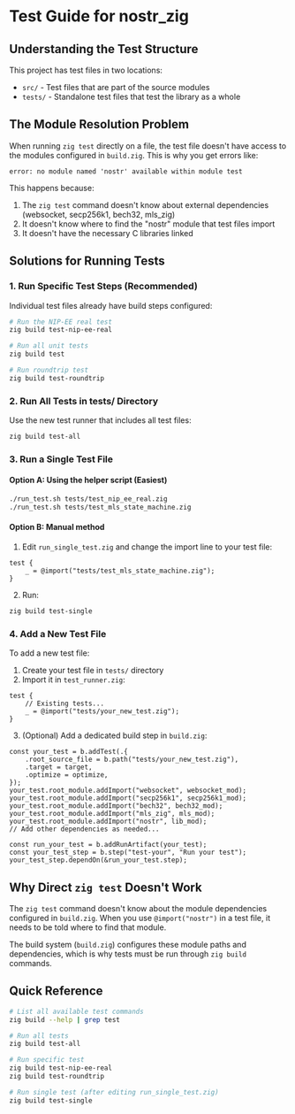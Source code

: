 # Test Guide for nostr_zig

## Understanding the Test Structure

This project has test files in two locations:
- `src/` - Test files that are part of the source modules
- `tests/` - Standalone test files that test the library as a whole

## The Module Resolution Problem

When running `zig test` directly on a file, the test file doesn't have access to the modules configured in `build.zig`. This is why you get errors like:
```
error: no module named 'nostr' available within module test
```

This happens because:
1. The `zig test` command doesn't know about external dependencies (websocket, secp256k1, bech32, mls_zig)
2. It doesn't know where to find the "nostr" module that test files import
3. It doesn't have the necessary C libraries linked

## Solutions for Running Tests

### 1. Run Specific Test Steps (Recommended)

Individual test files already have build steps configured:
```bash
# Run the NIP-EE real test
zig build test-nip-ee-real

# Run all unit tests
zig build test

# Run roundtrip test
zig build test-roundtrip
```

### 2. Run All Tests in tests/ Directory

Use the new test runner that includes all test files:
```bash
zig build test-all
```

### 3. Run a Single Test File

#### Option A: Using the helper script (Easiest)
```bash
./run_test.sh tests/test_nip_ee_real.zig
./run_test.sh tests/test_mls_state_machine.zig
```

#### Option B: Manual method
1. Edit `run_single_test.zig` and change the import line to your test file:
```zig
test {
    _ = @import("tests/test_mls_state_machine.zig");
}
```

2. Run:
```bash
zig build test-single
```

### 4. Add a New Test File

To add a new test file:

1. Create your test file in `tests/` directory
2. Import it in `test_runner.zig`:
```zig
test {
    // Existing tests...
    _ = @import("tests/your_new_test.zig");
}
```

3. (Optional) Add a dedicated build step in `build.zig`:
```zig
const your_test = b.addTest(.{
    .root_source_file = b.path("tests/your_new_test.zig"),
    .target = target,
    .optimize = optimize,
});
your_test.root_module.addImport("websocket", websocket_mod);
your_test.root_module.addImport("secp256k1", secp256k1_mod);
your_test.root_module.addImport("bech32", bech32_mod);
your_test.root_module.addImport("mls_zig", mls_mod);
your_test.root_module.addImport("nostr", lib_mod);
// Add other dependencies as needed...

const run_your_test = b.addRunArtifact(your_test);
const your_test_step = b.step("test-your", "Run your test");
your_test_step.dependOn(&run_your_test.step);
```

## Why Direct `zig test` Doesn't Work

The `zig test` command doesn't know about the module dependencies configured in `build.zig`. When you use `@import("nostr")` in a test file, it needs to be told where to find that module.

The build system (`build.zig`) configures these module paths and dependencies, which is why tests must be run through `zig build` commands.

## Quick Reference

```bash
# List all available test commands
zig build --help | grep test

# Run all tests
zig build test-all

# Run specific test
zig build test-nip-ee-real
zig build test-roundtrip

# Run single test (after editing run_single_test.zig)
zig build test-single
```